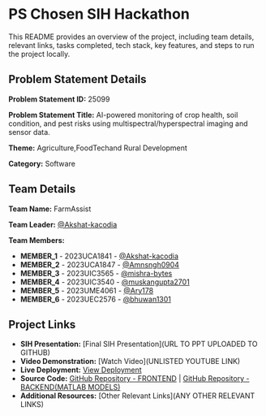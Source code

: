 # PS Chosen SIH Hackathon

This README provides an overview of the project, including team details, relevant links, tasks completed, tech stack, key features, and steps to run the project locally.
## Problem Statement Details

**Problem Statement ID:** 25099

**Problem Statement Title:** AI-powered monitoring of crop health, soil condition, and pest risks using multispectral/hyperspectral imaging and sensor data.

**Theme:** Agriculture,FoodTechand Rural Development

**Category:** Software


## Team Details

**Team Name:** FarmAssist

**Team Leader:** [@Akshat-kacodia](https://github.com/Akshat-kacodia)

**Team Members:**

- **MEMBER_1** - 2023UCA1841 - [@Akshat-kacodia](https://github.com/Akshat-kacodia)
- **MEMBER_2** - 2023UCA1847 - [@Amnsngh0904](https://github.com/Amnsngh0904)
- **MEMBER_3** - 2023UIC3565 - [@mishra-bytes](https://github.com/mishra-bytes)
- **MEMBER_4** - 2023UIC3540 - [@muskangupta2701](https://github.com/muskangupta2701)
- **MEMBER_5** - 2023UME4061 - [@Ary178](https://github.com/Ary178)
- **MEMBER_6** - 2023UEC2576 - [@bhuwan1301](https://github.com/bhuwan1301)

## Project Links

- **SIH Presentation:** [Final SIH Presentation](URL TO PPT UPLOADED TO GITHUB)
- **Video Demonstration:** [Watch Video](UNLISTED YOUTUBE LINK)
- **Live Deployment:** [View Deployment](https://crop-health-dashboard-ten.vercel.app/)
- **Source Code:** [GitHub Repository - FRONTEND](https://github.com/Amnsngh0904/crop-health-dashboard) | [GitHub Repository - BACKEND(MATLAB MODELS)](https://github.com/mishra-bytes/FarmAssist) 
- **Additional Resources:** [Other Relevant Links](ANY OTHER RELEVANT LINKS)
